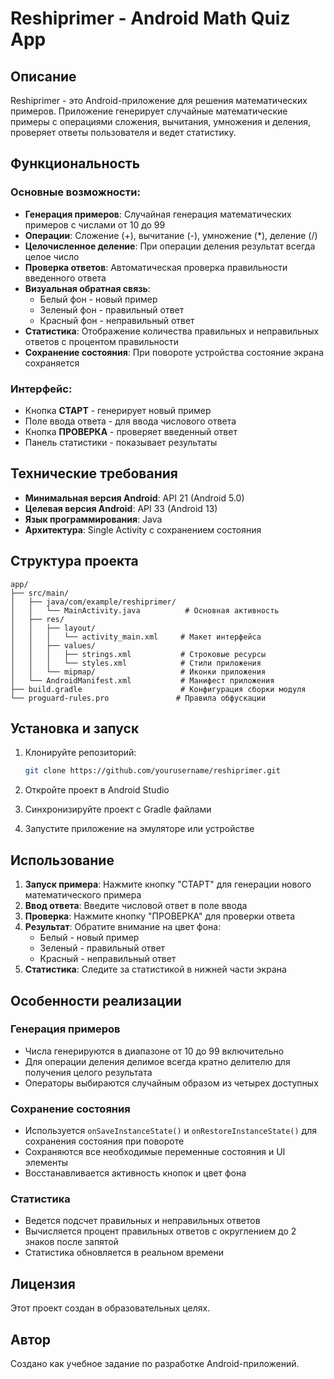 # Reshiprimer - Android Math Quiz App

## Описание

Reshiprimer - это Android-приложение для решения математических примеров. Приложение генерирует случайные математические примеры с операциями сложения, вычитания, умножения и деления, проверяет ответы пользователя и ведет статистику.

## Функциональность

### Основные возможности:
- **Генерация примеров**: Случайная генерация математических примеров с числами от 10 до 99
- **Операции**: Сложение (+), вычитание (-), умножение (*), деление (/)
- **Целочисленное деление**: При операции деления результат всегда целое число
- **Проверка ответов**: Автоматическая проверка правильности введенного ответа
- **Визуальная обратная связь**: 
  - Белый фон - новый пример
  - Зеленый фон - правильный ответ
  - Красный фон - неправильный ответ
- **Статистика**: Отображение количества правильных и неправильных ответов с процентом правильности
- **Сохранение состояния**: При повороте устройства состояние экрана сохраняется

### Интерфейс:
- Кнопка **СТАРТ** - генерирует новый пример
- Поле ввода ответа - для ввода числового ответа
- Кнопка **ПРОВЕРКА** - проверяет введенный ответ
- Панель статистики - показывает результаты

## Технические требования

- **Минимальная версия Android**: API 21 (Android 5.0)
- **Целевая версия Android**: API 33 (Android 13)
- **Язык программирования**: Java
- **Архитектура**: Single Activity с сохранением состояния

## Структура проекта

```
app/
├── src/main/
│   ├── java/com/example/reshiprimer/
│   │   └── MainActivity.java          # Основная активность
│   ├── res/
│   │   ├── layout/
│   │   │   └── activity_main.xml     # Макет интерфейса
│   │   ├── values/
│   │   │   ├── strings.xml           # Строковые ресурсы
│   │   │   └── styles.xml            # Стили приложения
│   │   └── mipmap/                   # Иконки приложения
│   └── AndroidManifest.xml           # Манифест приложения
├── build.gradle                      # Конфигурация сборки модуля
└── proguard-rules.pro               # Правила обфускации
```

## Установка и запуск

1. Клонируйте репозиторий:
   ```bash
   git clone https://github.com/yourusername/reshiprimer.git
   ```

2. Откройте проект в Android Studio

3. Синхронизируйте проект с Gradle файлами

4. Запустите приложение на эмуляторе или устройстве

## Использование

1. **Запуск примера**: Нажмите кнопку "СТАРТ" для генерации нового математического примера
2. **Ввод ответа**: Введите числовой ответ в поле ввода
3. **Проверка**: Нажмите кнопку "ПРОВЕРКА" для проверки ответа
4. **Результат**: Обратите внимание на цвет фона:
   - Белый - новый пример
   - Зеленый - правильный ответ
   - Красный - неправильный ответ
5. **Статистика**: Следите за статистикой в нижней части экрана

## Особенности реализации

### Генерация примеров
- Числа генерируются в диапазоне от 10 до 99 включительно
- Для операции деления делимое всегда кратно делителю для получения целого результата
- Операторы выбираются случайным образом из четырех доступных

### Сохранение состояния
- Используется `onSaveInstanceState()` и `onRestoreInstanceState()` для сохранения состояния при повороте
- Сохраняются все необходимые переменные состояния и UI элементы
- Восстанавливается активность кнопок и цвет фона

### Статистика
- Ведется подсчет правильных и неправильных ответов
- Вычисляется процент правильных ответов с округлением до 2 знаков после запятой
- Статистика обновляется в реальном времени

## Лицензия

Этот проект создан в образовательных целях.

## Автор

Создано как учебное задание по разработке Android-приложений.
